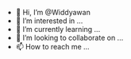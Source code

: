 - 👋 Hi, I’m @Widdyawan
- 👀 I’m interested in ...
- 🌱 I’m currently learning ...
- 💞️ I’m looking to collaborate on ...
- 📫 How to reach me ...

<!---
Widdyawan/Widdyawan is a ✨ special ✨ repository because its `README.md` (this file) appears on your GitHub profile.
You can click the Preview link to take a look at your changes.
--->
